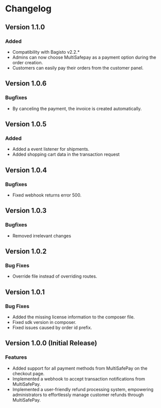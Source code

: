 # Changelog

## Version 1.1.0

### Added
- Compatibility with Bagisto v2.2.*
- Admins can now choose MultiSafepay as a payment option during the order creation.
- Customers can easily pay their orders from the customer panel.

## Version 1.0.6

### Bugfixes
- By canceling the payment, the invoice is created automatically.

## Version 1.0.5

### Added
- Added a event listener for shipments.
- Added shopping cart data in the transaction request

## Version 1.0.4

### Bugfixes

- Fixed webhook returns error 500.

## Version 1.0.3

### Bugfixes

- Removed irrelevant changes

## Version 1.0.2

### Bug Fixes

- Override file instead of overriding routes.

## Version 1.0.1

### Bug Fixes

- Added the missing license information to the composer file.
- Fixed sdk version in composer.
- Fixed issues caused by order id prefix.

## Version 1.0.0 (Initial Release)

### Features

- Added support for all payment methods from MultiSafePay on the checkout page.
- Implemented a webhook to accept transaction notifications from MultiSafePay.
- Implemented a user-friendly refund processing system, empowering administrators to effortlessly manage customer refunds through MultiSafePay.
